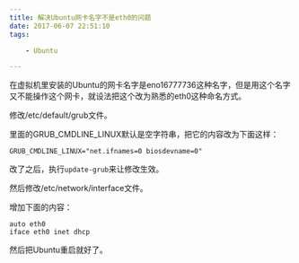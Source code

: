 ```yaml
---
title: 解决Ubuntu网卡名字不是eth0的问题
date: 2017-06-07 22:51:10
tags:

	- Ubuntu

---
```


在虚拟机里安装的Ubuntu的网卡名字是eno16777736这种名字，但是用这个名字又不能操作这个网卡，就设法把这个改为熟悉的eth0这种命名方式。

修改/etc/default/grub文件。

里面的GRUB_CMDLINE_LINUX默认是空字符串，把它的内容改为下面这样：

`GRUB_CMDLINE_LINUX="net.ifnames=0 biosdevname=0"`

改了之后，执行`update-grub`来让修改生效。

然后修改/etc/network/interface文件。

增加下面的内容：

```
auto eth0
iface eth0 inet dhcp
```



然后把Ubuntu重启就好了。

